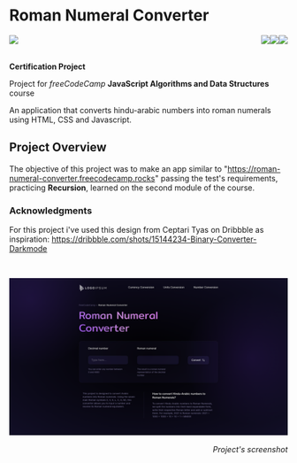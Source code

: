 # Roman Numeral Converter

<img align="left" src="https://img.shields.io/badge/freecodecamp-27273D?style=for-the-badge&logo=freecodecamp&logoColor=white"><img align="right" src="https://img.shields.io/badge/JavaScript-323330?style=for-the-badge&logo=javascript&logoColor=F7DF1E"><img align="right" src="https://img.shields.io/badge/CSS3-1572B6?style=for-the-badge&logo=css3&logoColor=white"><img align="right" src="https://img.shields.io/badge/HTML5-E34F26?style=for-the-badge&logo=html5&logoColor=white">

<br>
<br>

**Certification Project**

Project for _freeCodeCamp_ **JavaScript Algorithms and Data Structures** course

An application that converts hindu-arabic numbers into roman numerals using HTML, CSS and Javascript. 

## Project Overview

The objective of this project was to make an app similar to "https://roman-numeral-converter.freecodecamp.rocks" passing the test's requirements, practicing **Recursion**, learned on the second module of the course.

### **Acknowledgments**

For this project i've used this design from Ceptari Tyas on Dribbble as inspiration: https://dribbble.com/shots/15144234-Binary-Converter-Darkmode

<br>

![Project's screenshot](screenshots/screenshot.png)
_<p align="right">Project's screenshot</p>_

<br>

<br>
